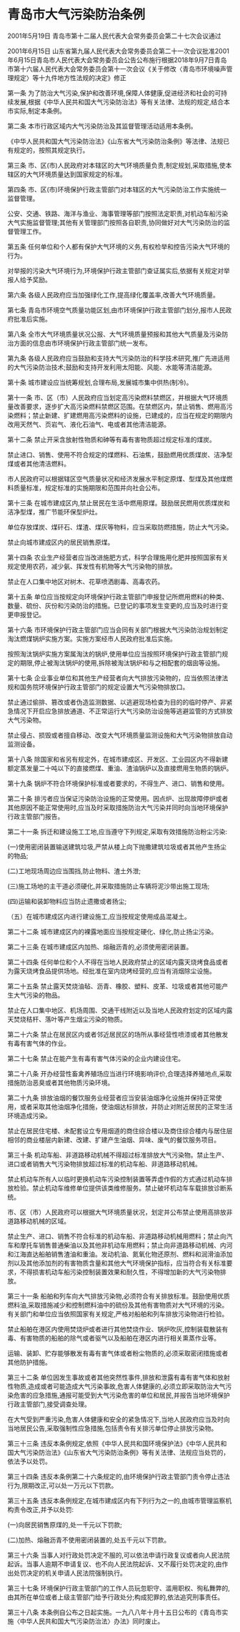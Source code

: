 # 青岛市大气污染防治条例

2001年5月19日 青岛市第十二届人民代表大会常务委员会第二十七次会议通过

2001年6月15日 山东省第九届人民代表大会常务委员会第二十一次会议批准2001年6月15日青岛市人民代表大会常务委员会公告公布施行根据2018年9月7日青岛市第十六届人民代表大会常务委员会第十一次会议《关于修改〈青岛市环境噪声管理规定〉等十九件地方性法规的决定》修正

<!-- INFO END -->

第一条 为了防治大气污染,保护和改善环境,保障人体健康,促进经济和社会的可持续发展,根据《中华人民共和国大气污染防治法》等有关法律、法规的规定,结合本市实际,制定本条例。

第二条 本市行政区域内大气污染防治及其监督管理活动适用本条例。

《中华人民共和国大气污染防治法》《山东省大气污染防治条例》等法律、法规已有规定的，按照其规定执行。

第三条 市、区(市)人民政府对本辖区的大气环境质量负责,制定规划,采取措施,使本辖区的大气环境质量达到国家规定的标准。

第四条 市、区(市)环境保护行政主管部门对本辖区的大气污染防治工作实施统一监督管理。

公安、交通、铁路、海洋与渔业、海事管理等部门按照法定职责,对机动车船污染大气实施监督管理;其他有关管理部门按照各自职责,协同做好对大气污染防治的监督管理工作。

第五条 任何单位和个人都有保护大气环境的义务,有权检举和控告污染大气环境的行为。

对举报的污染大气环境行为,环境保护行政主管部门查证属实后,依据有关规定对举报人给予奖励。

第六条 各级人民政府应当加强绿化工作,提高绿化覆盖率,改善大气环境质量。

第七条 青岛市环境空气质量功能区划,由市环境保护行政主管部门划分,报市人民政府批准后实施。

第八条 全市大气环境质量状况公报、大气环境质量预报和其他大气质量及污染防治方面的信息由市环境保护行政主管部门统一发布。

第九条 各级人民政府应当鼓励和支持大气污染防治的科学技术研究,推广先进适用的大气污染防治技术;鼓励和支持开发利用太阳能、风能、水能等清洁能源。

第十条 城市建设应当统筹规划,合理布局,发展城市集中供热(制冷)。

第十一条 市、区（市）人民政府应当划定高污染燃料禁燃区，并根据大气环境质量改善要求，逐步扩大高污染燃料禁燃区范围。在禁燃区内，禁止销售、燃用高污染燃料；禁止新建、扩建燃用高污染燃料的设施，已建成的，应当在规定的期限内改用天然气、页岩气、液化石油气、电或者其他清洁能源。

第十二条 禁止开采含放射性物质和砷等有毒有害物质超过规定标准的煤炭。

禁止进口、销售、使用不符合规定的煤燃料、石油焦，鼓励燃用优质煤炭、洁净型煤或者其他清洁燃料。

市人民政府可以根据辖区空气质量状况和经济发展水平制定原煤、型煤及其他煤燃料质量标准，规定标准的实施期限和范围并向社会公布。

第十三条 在城市建成区内,禁止居民在生活中燃用原煤。鼓励居民燃用优质煤炭和洁净型煤，推广节能环保型炉灶。

单位存放煤炭、煤矸石、煤渣、煤灰等物料，应当采取防燃措施，防止大气污染。

禁止向城市建成区内的居民销售原煤。

第十四条 农业生产经营者应当改进施肥方式，科学合理施用化肥并按照国家有关规定使用农药，减少氨、挥发性有机物等大气污染物的排放。

禁止在人口集中地区对树木、花草喷洒剧毒、高毒农药。

第十五条 单位应当按规定向环境保护行政主管部门申报登记所燃用燃料的种类、数量、硫份、灰份和污染防治的措施。已登记的事项发生变更的,应当及时进行变更申报登记。

第十六条 市环境保护行政主管部门应当会同有关部门根据大气污染防治规划制定淘汰燃煤锅炉实施方案。实施方案经市人民政府批准后实施。

按照淘汰锅炉实施方案属淘汰的锅炉,使用单位应当按照环境保护行政主管部门规定的期限,停止被淘汰锅炉的使用,拆除被淘汰锅炉和与之相配套的烟囱等设施。

第十七条 企业事业单位和其他生产经营者向大气排放污染物的，应当依照法律法规和国务院环境保护行政主管部门的规定设置大气污染物排放口。

禁止通过偷排、篡改或者伪造监测数据、以逃避现场检查为目的的临时停产、非紧急情况下开启应急排放通道、不正常运行大气污染防治设施等逃避监管的方式排放大气污染物。

禁止侵占、损毁或者擅自移动、改变大气环境质量监测设施和大气污染物排放自动监测设备。

第十八条 除国家和省另有规定外，在城市建成区、开发区、工业园区内不得新建额定蒸发量二十吨以下的直接燃煤、重油、渣油锅炉以及直接燃用生物质的锅炉。

第十九条 锅炉不符合环境保护标准或者要求的，不得生产、进口、销售和使用。

第二十条 排污者应当保证污染防治设施的正常使用。因点炉、出现故障停炉或者其他原因不能正常使用时,应当及时采取措施防治大气污染并同时向当地环境保护行政主管部门报告。

第二十一条 拆迁和建设施工工地,应当遵守下列规定,采取有效措施防治粉尘污染:

(一)使用密闭装置输送建筑垃圾,严禁从楼上向下抛撒建筑垃圾或者其他产生扬尘的物品;

(二)工地现场周边应当围挡,防止物料、渣土外泄;

(三)施工场地的主干道必须硬化,并采取措施防止车辆将泥沙带出施工现场;

(四)运输和装卸物料应当防止遗撒或者扬尘;

（五）在城市建成区内进行建设施工,应当按规定使用成品混凝土。

第二十二条 城市建成区内的裸露地面应当按规定硬化、绿化,防止扬尘污染。

第二十三条 在城市建成区内加热、熔融沥青的,必须使用密闭装置。

第二十四条 任何单位和个人不得在当地人民政府禁止的区域内露天烧烤食品或者为露天烧烤食品提供场地。经批准在室内烧烤经营的,应当有消烟除尘设施。

第二十五条 禁止露天焚烧油毡、沥青、橡胶、塑料、皮革、垃圾或者其他可能产生大气污染的物品。

禁止在人口集中地区、机场周围、交通干线附近以及当地人民政府划定的区域内露天焚烧秸杆、落叶等产生烟尘污染的物质。

第二十六条 禁止在居民区内或者邻近居民区的场所从事经营性喷漆或者其他散发有毒有害气体的作业。

第二十七条 禁止在能产生有毒有害气体污染的企业内建设住宅。

第二十八条 开办经营性畜禽养殖场应当进行环境影响评价,合理选择养殖地点,采取措施防治恶臭或者其他物质污染环境。

第二十九条 排放油烟的餐饮服务业经营者应当安装油烟净化设施并保持正常使用，或者采取其他油烟净化措施，使油烟达标排放，并防止对附近居民的正常生活环境造成污染。

禁止在居民住宅楼、未配套设立专用烟道的商住综合楼以及商住综合楼内与居住层相邻的商业楼层内新建、改建、扩建产生油烟、异味、废气的餐饮服务项目。

第三十条 机动车船、非道路移动机械不得超过标准排放大气污染物。禁止生产、进口或者销售大气污染物排放超过标准的机动车船、非道路移动机械。

禁止机动车所有人以临时更换机动车污染控制装置等弄虚作假的方式通过机动车排放检验。禁止机动车维修单位提供该类维修服务。禁止破坏机动车车载排放诊断系统。

市、区（市）人民政府可以根据大气环境质量状况，划定并公布禁止使用高排放非道路移动机械的区域。

禁止生产、进口、销售不符合标准的机动车船、非道路移动机械用燃料；禁止向汽车和摩托车销售普通柴油以及其他非机动车用燃料；禁止向非道路移动机械、内河和江海直达船舶销售渣油和重油。发动机油、氮氧化物还原剂、燃料和润滑油添加剂以及其他添加剂的有害物质含量和其他大气环境保护指标，应当符合有关标准要求，不得损害机动车船污染控制装置效果和耐久性，不得增加新的大气污染物排放。

第三十一条 船舶和列车向大气排放污染物,必须符合有关排放标准。鼓励使用优质燃料油,采取措施减少和控制燃料油中的硫份及其他有害物质对大气环境的污染。有关部门和单位应当依照国家有关规定,严格对船舶和列车排放污染物进行检验。

禁止船舶在港区内使用焚烧炉或者进行其他焚烧作业、锅炉吹灰,控制装载散装有毒、有害物质的船舶的除气或者驱气以及船舶在港区内进行相关熏蒸作业等。

运输、装卸、贮存能够散发有毒有害气体或者粉尘物质的,必须采取密闭措施或者其他防护措施。

第三十二条 单位因发生事故或者其他突然性事件,排放和泄露有毒有害气体和放射性物质,造成或者可能造成大气污染事故,危害人体健康的,必须立即采取防治大气污染危害的应急措施,通报可能受到大气污染危害的单位和居民,并报告当地环境保护行政主管部门,接受调查处理。

在大气受到严重污染,危害人体健康和安全的紧急情况下,当地人民政府应当及时向当地居民公告,采取强制性应急措施,包括责令有关排污单位停止排放污染物。

第三十三条 违反本条例规定,依照《中华人民共和国环境保护法》《中华人民共和国大气污染防治法》《山东省大气污染防治条例》等有关法律、法规应当处罚的，依法予以处罚。

第三十四条 违反本条例第二十六条规定的,由环境保护行政主管部门责令停止违法行为,限期改正,可以处一万元以下罚款。

第三十五条 违反本条例规定,在城市建成区内有下列行为之一的,由城市管理监察机构责令改正,并予以处罚:

(一)向居民销售原煤的,处一千元以下罚款;

(二)加热、熔融沥青不使用密闭装置的,处五千元以下罚款。

第三十六条 当事人对行政处罚决定不服的,可以依法申请行政复议或者向人民法院起诉。当事人逾期不申请复议、也不向人民法院起诉、又不履行处罚决定的,由作出处罚决定的机关申请人民法院强制执行。

第三十七条 环境保护行政主管部门的工作人员玩忽职守、滥用职权、徇私舞弊的,由其所在单位或者上级主管部门给予行政处分;构成犯罪的,依法追究刑事责任。

第三十八条 本条例自公布之日起实施。一九八八年十月十五日公布的《青岛市实施〈中华人民共和国大气污染防治法〉办法》同时废止。
